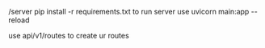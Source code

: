 /server
pip install -r requirements.txt
to run server use 
uvicorn main:app --reload

use api/v1/routes to create ur routes

